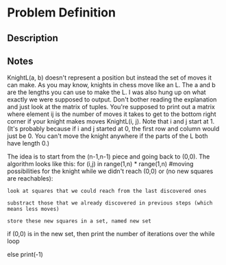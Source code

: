 # Problem Definition

## Description

## Notes

KnightL(a, b) doesn't represent a position but instead the set of moves it can make. As you may know, knights in chess move like an L. The a and b are the lengths you can use to make the L.
I was also hung up on what exactly we were supposed to output. Don't bother reading the explanation and just look at the matrix of tuples. You're supposed to print out a matrix where element ij is the number of moves it takes to get to the bottom right corner if your knight makes moves KnightL(i, j). Note that i and j start at 1. (It's probably because if i and j started at 0, the first row and column would just be 0. You can't move the knight anywhere if the parts of the L both have length 0.)


The idea is to start from the (n-1,n-1) piece and going back to (0,0). The algorithm looks like this:
for (i,j) in range(1,n) * range(1,n) #moving possibilities for the knight
while we didn't reach (0,0) or (no new squares are reachables):

    look at squares that we could reach from the last discovered ones

    substract those that we already discovered in previous steps (which means less moves)

    store these new squares in a set, named new set

if (0,0) is in the new set, then print the number of iterations over the while loop

else print(-1)
